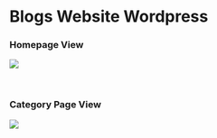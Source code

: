 
# Blogs Website Wordpress

### Homepage View

![](https://raw.githubusercontent.com/boffincoders/blogs-website/homepage.png) 
 
 <br/>
 
### Category Page View 
![](https://raw.githubusercontent.com/boffincoders/blogs-website/category.png) 

 
